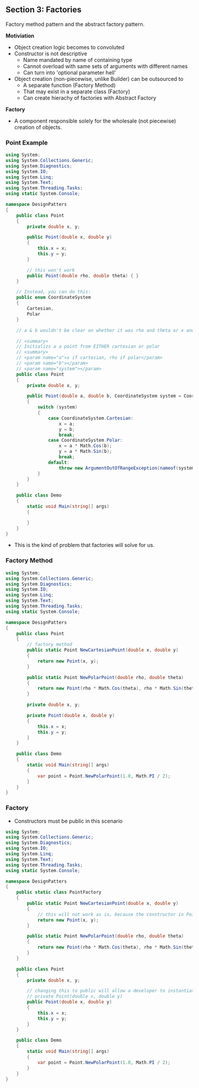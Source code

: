 ## **Section 3: Factories**

Factory method pattern and the abstract factory pattern.

**Motiviation**
* Object creation logic becomes to convoluted
* Constructor is not descriptive
    * Name mandated by name of containing type
    * Cannot overload with same sets of arguments with different names
    * Can turn into 'optional parameter hell'
* Object creation (non-piecewise, unlike Builder) can be outsourced to
    * A separate function (Factory Method)
    * That may exist in a separate class (Factory)
    * Can create hierachy of factories with Abstract Factory

**Factory**
* A component responsible solely for the wholesale (not piecewise) creation of objects.

### **Point Example**

```csharp
using System;
using System.Collections.Generic;
using System.Diagnostics;
using System.IO;
using System.Linq;
using System.Text;
using System.Threading.Tasks;
using static System.Console;

namespace DesignPatters 
{
    public class Point
    {
        private double x, y;

        public Point(double x, double y)
        {
            this.x = x;
            this.y = y;
        }

        // this won't work
        public Point(double rho, double theta) { }
    }

    // Instead, you can do this:
    public enum CoordinateSystem
    {
        Cartesian,
        Polar
    }

    // a & b wouldn't be clear on whether it was rho and theta or x and y, so you would have to add XML doc comments like this:

    // <summary>
    // Initializs a a point from EITHER cartesian or polar
    // <summary>
    // <param name="a">x if cartesian, rho if polar</param>
    // <param name="b"></param>
    // <param name="system"></param>
    public class Point
    {
        private double x, y;

        public Point(double a, double b, CoordinateSystem system = CoordinatSystem.Cartesian)
        {
            switch (system)
            {
                case CoordinateSystem.Cartesian:
                    x = a;
                    y = b;
                    break;
                case CoordinateSystem.Polar:
                    x = a * Math.Cos(b);
                    y = a * Math.Sin(b);
                    break;
                default:
                    throw new ArgumentOutOfRangeException(nameof(system), system, null);
            }
        }
    }

    public class Demo
    {
        static void Main(string[] args)
        {

        }
    }
}
```
* This is the kind of problem that factories will solve for us.

### **Factory Method**

```csharp
using System;
using System.Collections.Generic;
using System.Diagnostics;
using System.IO;
using System.Linq;
using System.Text;
using System.Threading.Tasks;
using static System.Console;

namespace DesignPatters 
{
    public class Point
    {
        // factory method
        public static Point NewCartesianPoint(double x, double y)
        {
            return new Point(x, y);
        }

        public static Point NewPolarPoint(double rho, double theta)
        {
            return new Point(rho * Math.Cos(theta), rho * Math.Sin(theta));
        }

        private double x, y;

        private Point(double x, double y)
        {
            this.x = x;
            this.y = y;    
        }
    }

    public class Demo
    {
        static void Main(string[] args)
        {
            var point = Point.NewPolarPoint(1.0, Math.PI / 2);
        }
    }
}
```

### **Factory**
* Constructors must be public in this scenario
```csharp
using System;
using System.Collections.Generic;
using System.Diagnostics;
using System.IO;
using System.Linq;
using System.Text;
using System.Threading.Tasks;
using static System.Console;

namespace DesignPatters 
{
    public static class PointFactory
    {
        public static Point NewCartesianPoint(double x, double y)
        {
            // this will not work as is, because the constructor in Point is private, so you'll need to change it to public
            return new Point(x, y);
        }

        public static Point NewPolarPoint(double rho, double theta)
        {
            return new Point(rho * Math.Cos(theta), rho * Math.Sin(theta));
        }
    }

    public class Point
    {
        private double x, y;

        // changing this to public will allow a developer to instantiate a Point object without the PointFactory
        // private Point(double x, double y)
        public Point(double x, double y)
        {
            this.x = x;
            this.y = y;    
        }
    }

    public class Demo
    {
        static void Main(string[] args)
        {
            var point = Point.NewPolarPoint(1.0, Math.PI / 2);
        }
    }
}
```